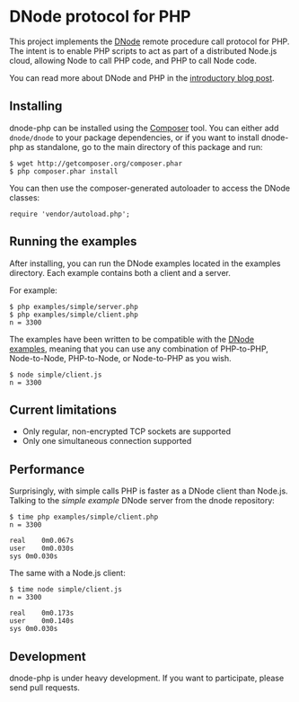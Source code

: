 DNode protocol for PHP
======================

This project implements the [DNode](http://substack.net/posts/85e1bd/DNode-Asynchronous-Remote-Method-Invocation-for-Node-js-and-the-Browser) remote procedure call protocol for PHP. The intent is to enable PHP scripts to act as part of a distributed Node.js cloud, allowing Node to call PHP code, and PHP to call Node code.

You can read more about DNode and PHP in the [introductory blog post](http://bergie.iki.fi/blog/dnode-make_php_and_node-js_talk_to_each_other/).

## Installing

dnode-php can be installed using the [Composer](http://packagist.org/) tool. You can either add `dnode/dnode` to your package dependencies, or if you want to install dnode-php as standalone, go to the main directory of this package and run:

    $ wget http://getcomposer.org/composer.phar
    $ php composer.phar install

You can then use the composer-generated autoloader to access the DNode classes:

    require 'vendor/autoload.php';

## Running the examples

After installing, you can run the DNode examples located in the examples directory. Each example contains both a client and a server.

For example:

    $ php examples/simple/server.php
    $ php examples/simple/client.php
    n = 3300

The examples have been written to be compatible with the [DNode examples](https://github.com/substack/dnode/tree/master/examples), meaning that you can use any combination of PHP-to-PHP, Node-to-Node, PHP-to-Node, or Node-to-PHP as you wish.

    $ node simple/client.js
    n = 3300

## Current limitations

* Only regular, non-encrypted TCP sockets are supported
* Only one simultaneous connection supported

## Performance

Surprisingly, with simple calls PHP is faster as a DNode client than Node.js. Talking to the _simple example_ DNode server from the dnode repository:

    $ time php examples/simple/client.php
    n = 3300

    real	0m0.067s
    user	0m0.030s
    sys	0m0.030s

The same with a Node.js client:

    $ time node simple/client.js
    n = 3300

    real	0m0.173s
    user	0m0.140s
    sys	0m0.030s

## Development

dnode-php is under heavy development. If you want to participate, please send pull requests.
